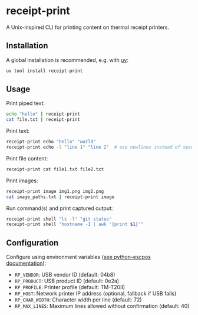 # receipt-print

A Unix-inspired CLI for printing content on thermal receipt printers.

## Installation

A global installation is recommended, e.g. with [uv](https://docs.astral.sh/uv/):
```bash
uv tool install receipt-print
```

## Usage

Print piped text:
```bash
echo "hello" | receipt-print
cat file.txt | receipt-print
```

Print text:
```bash
receipt-print echo "hello" "world"
receipt-print echo -l "line 1" "line 2"  # use newlines instead of spaces
```

Print file content:
```bash
receipt-print cat file1.txt file2.txt
```

Print images:
```bash
receipt-print image img1.png img2.png
cat image_paths.txt | receipt-print image
```

Run command(s) and print captured output:
```bash
receipt-print shell "ls -l" "git status"
receipt-print shell "hostname -I | awk '{print $1}'"
```

## Configuration

Configure using environment variables ([see python-escpos documentation](https://python-escpos.readthedocs.io/en/latest/user/usage.html)):

- `RP_VENDOR`: USB vendor ID (default: 04b8)
- `RP_PRODUCT`: USB product ID (default: 0e2a)
- `RP_PROFILE`: Printer profile (default: TM-T20II)
- `RP_HOST`: Network printer IP address (optional, fallback if USB fails)
- `RP_CHAR_WIDTH`: Character width per line (default: 72)
- `RP_MAX_LINES`: Maximum lines allowed without confirmation (default: 40)


